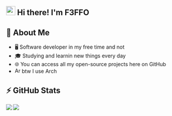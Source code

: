 ## <img src="https://media.giphy.com/media/hvRJCLFzcasrR4ia7z/giphy.gif" width="25px"> Hi there! I'm F3FFO



## :book: About Me
- 🖥 Software developer in my free time and not
- 🎓 Studying and learnin new things every day
- 🌐 You can access all my open-source projects here on GitHub
- [<img src="https://upload.wikimedia.org/wikipedia/commons/1/13/Arch_Linux_%22Crystal%22_icon.svg" height="15em" alt="Arch Linux" title="Arch Linux"/>](https://archlinux.org/) btw I use Arch 

## ⚡ GitHub Stats
<img align="left" src="https://github-readme-stats.vercel.app/api?username=F3FFO&show_icons=true&count_private=true&hide_border=true&theme=onedark&hide_title=true" />
<img src ="https://github-readme-stats.vercel.app/api/top-langs/?username=F3FFO&layout=pie&hide_border=true&theme=onedark" />
